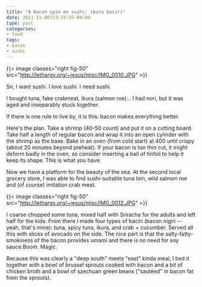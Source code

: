 ```yaml
---
title: "A bacon spin on sushi: ikura baciri"
date: 2011-11-06T13:33:37-04:00
type: post
categories: 
- food
tags:
- bacon
- sushi
---
```


{{< image classes="right fig-50" src="http://lethargy.org/~jesus/misc/IMG_0010.JPG" >}}

So, I want sushi.  I love sushi.  I need sushi.

I bought tuna, fake crabmeat, ikura (salmon roe)... I had nori, but it was aged and inseparably stuck together.

If there is one rule to live by, it is this: bacon makes everything better.

Here's the plan.  Take a shrimp (40-50 count) and put it on a cutting board. Take half a length of regular bacon and wrap it into an open cylinder with the shrimp as the base.  Bake in an oven (from cold start) at 400 until crispy (about 20 minutes beyond preheat).  If your bacon is too thin cut, it might deform badly in the oven, so consider inserting a ball of tinfoil to help it keep its shape.  This is what you have:

Now we have a platform for the beauty of the sea.  At the second local grocery store, I was able to find sushi-suitable tuna loin, wild salmon roe and (of course) imitation crab meat.

{{< image classes="right fig-50" src="http://lethargy.org/~jesus/misc/IMG_0012.JPG" >}}

I coarse chopped some tuna, mixed half with Sriracha for the adults and left half for the kids.  From there I made four types of baciri (bacon nigiri -- yeah, that's mine): tuna, spicy tuna, ikura, and crab + cucumber. Served all this with slices of avocado on the side. The nice part is that the salty-fatty-smokiness of the bacon provides umami and there is no need for soy sauce.Boom. Magic.

Because this was clearly a "deep south" meets "east" kinda meal, I tied it together with a bowl of brussel sprouts cooked with bacon and a bit of chicken broth and a bowl of szechuan green beans ("sautéed" in bacon fat from the sprouts).
